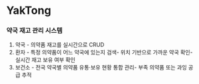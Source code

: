# YakTong 

### 약국 재고 관리 시스템

1. 약국 - 의약품 재고를 실시간으로 CRUD
2. 환자 - 특정 의약품이 어느 약국에 있는지 검색- 위치 기반으로 가까운 약국 확인- 실시간 재고 보유 여부 확인
3. 보건소 - 전국 약국별 의약품 유통·보유 현황 통합 관리- 부족 의약품 또는 과잉 공급 추적
